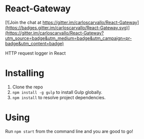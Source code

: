 # React-Gateway

[![Join the chat at https://gitter.im/carloscarvallo/React-Gateway](https://badges.gitter.im/carloscarvallo/React-Gateway.svg)](https://gitter.im/carloscarvallo/React-Gateway?utm_source=badge&utm_medium=badge&utm_campaign=pr-badge&utm_content=badge)

HTTP request logger in React

# Installing

1. Clone the repo
2. `npm install -g gulp` to install Gulp globally.
3. `npm install` to resolve project dependencies.

# Using

Run `npm start` from the command line and you are good to go!
